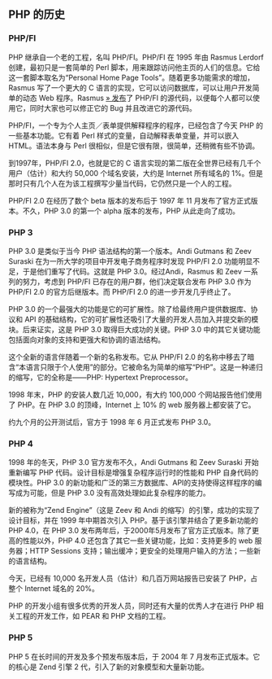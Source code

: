 PHP 的历史
----------

### PHP/FI

PHP 继承自一个老的工程，名叫 PHP/FI。PHP/FI 在 1995 年由 Rasmus Lerdorf
创建，最初只是一套简单的 Perl
脚本，用来跟踪访问他主页的人们的信息。它给这一套脚本取名为“Personal Home
Page Tools”。随着更多功能需求的增加，Rasmus 写了一个更大的 C
语言的实现，它可以访问数据库，可以让用户开发简单的动态 Web 程序。Rasmus
<a href="http://groups.google.com/group/comp.infosystems.www.authoring.cgi/msg/cc7d43454d64d133" class="link external">» 发布</a>了
PHP/FI 的源代码，以便每个人都可以使用它，同时大家也可以修正它的 Bug
并且改进它的源代码。

PHP/FI，一个专为个人主页／表单提供解释程序的程序，已经包含了今天 PHP
的一些基本功能。它有着 Perl 样式的变量，自动解释表单变量，并可以嵌入
HTML。语法本身与 Perl 很相似，但是它很有限，很简单，还稍微有些不协调。

到1997年，PHP/FI 2.0，也就是它的 C
语言实现的第二版在全世界已经有几千个用户（估计）和大约 50,000
个域名安装，大约是 Internet 所有域名的
1%。但是那时只有几个人在为该工程撰写少量当代码，它仍然只是一个人的工程。

PHP/FI 2.0 在经历了数个 beta 版本的发布后于 1997 年 11
月发布了官方正式版本。不久，PHP 3.0 的第一个 alpha 版本的发布，PHP
从此走向了成功。

### PHP 3

PHP 3.0 是类似于当今 PHP 语法结构的第一个版本。Andi Gutmans 和 Zeev
Suraski 在为一所大学的项目中开发电子商务程序时发现 PHP/FI 2.0
功能明显不足，于是他们重写了代码。这就是 PHP 3.0。经过Andi，Rasmus 和
Zeev 一系列的努力，考虑到 PHP/FI 已存在的用户群，他们决定联合发布 PHP
3.0 作为 PHP/FI 2.0 的官方后继版本。而 PHP/FI 2.0
的进一步开发几乎终止了。

PHP 3.0
的一个最强大的功能是它的可扩展性。除了给最终用户提供数据库、协议和 API
的基础结构，它的可扩展性还吸引了大量的开发人员加入并提交新的模块。后来证实，这是
PHP 3.0 取得巨大成功的关键。PHP 3.0
中的其它关键功能包括面向对象的支持和更强大和协调的语法结构。

这个全新的语言伴随着一个新的名称发布。它从 PHP/FI 2.0
的名称中移去了暗含“本语言只限于个人使用”的部分。它被命名为简单的缩写“PHP”。这是一种递归的缩写，它的全称是——PHP:
Hypertext Preprocessor。

1998 年末，PHP 的安装人数几近 10,000，有大约 100,000
个网站报告他们使用了 PHP。在 PHP 3.0 的顶峰，Internet 上 10% 的 web
服务器上都安装了它。

约九个月的公开测试后，官方于 1998 年 6 月正式发布 PHP 3.0。

### PHP 4

1998 年的冬天，PHP 3.0 官方发布不久，Andi Gutmans 和 Zeev Suraski
开始重新编写 PHP 代码。设计目标是增强复杂程序运行时的性能和 PHP
自身代码的模块性。PHP 3.0
的新功能和广泛的第三方数据库、API的支持使得这样程序的编写成为可能，但是
PHP 3.0 没有高效处理如此复杂程序的能力。

新的被称为“Zend Engine”（这是 Zeev 和 Andi
的缩写）的引擎，成功的实现了设计目标，并在 1999 年中期首次引入
PHP。基于该引擎并结合了更多新功能的 PHP 4.0，在 PHP 3.0
发布两年后，于2000年5月发布了官方正式版本。除了更高的性能以外，PHP 4.0
还包含了其它一些关键功能，比如：支持更多的 web 服务器；HTTP Sessions
支持；输出缓冲；更安全的处理用户输入的方法；一些新的语言结构。

今天，已经有 10,000 名开发人员（估计）和几百万网站报告已安装了
PHP，占整个 Internet 域名的 20%。

PHP 的开发小组有很多优秀的开发人员，同时还有大量的优秀人才在进行 PHP
相关工程的开发工作，如 PEAR 和 PHP 文档的工程。

### PHP 5

PHP 5 在长时间的开发及多个预发布版本后，于 2004 年 7
月发布正式版本。它的核心是 Zend 引擎 2
代，引入了新的对象模型和大量新功能。
